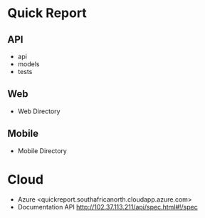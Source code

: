 # Quick Report

## API 
* api 
* models
* tests

## Web 
* Web Directory

## Mobile
* Mobile Directory

# Cloud 
* Azure <quickreport.southafricanorth.cloudapp.azure.com>
* Documentation API <http://102.37.113.211/api/spec.html#!/spec>